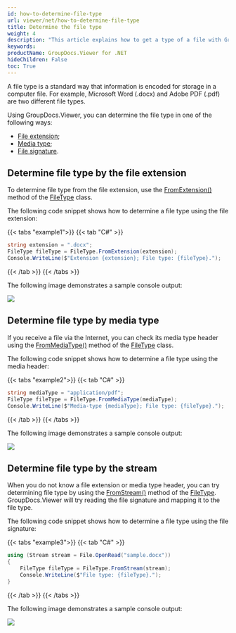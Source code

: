 ```yaml
---
id: how-to-determine-file-type
url: viewer/net/how-to-determine-file-type
title: Determine the file type
weight: 4
description: "This article explains how to get a type of a file with GroupDocs.Viewer for .NET using .NET / C#."
keywords: 
productName: GroupDocs.Viewer for .NET
hideChildren: False
toc: True
---
```

A file type is a standard way that information is encoded for storage in a computer file. For example, Microsoft Word (.docx) and Adobe PDF (.pdf) are two different file types.

Using GroupDocs.Viewer, you can determine the file type in one of the following ways:
* [File extension](#determine-file-type-by-the-file-extension);
* [Media type](#determine-file-type-by-media-type);
* [File signature](#determine-file-type-by-stream).

## Determine file type by the file extension

To determine file type from the file extension, use the [FromExtension()](https://reference.groupdocs.com/viewer/net/groupdocs.viewer/filetype/fromextension/#fromextension) method of the [FileType](https://reference.groupdocs.com/viewer/net/groupdocs.viewer/filetype/) class.

The following code snippet shows how to determine a file type using the file extension:

{{< tabs "example1">}}
{{< tab "C#" >}}
```cs
string extension = ".docx";
FileType fileType = FileType.FromExtension(extension);
Console.WriteLine($"Extension {extension}; File type: {fileType}.");
```
{{< /tab >}}
{{< /tabs >}}

The following image demonstrates a sample console output:

![](/viewer/net/images/how-to-determine-file-type.png)

## Determine file type by media type

If you receive a file via the Internet, you can check its media type header using the [FromMediaType()](https://reference.groupdocs.com/viewer/net/groupdocs.viewer/filetype/methods/frommediatype) method of the [FileType](https://reference.groupdocs.com/viewer/net/groupdocs.viewer/filetype) class.

The following code snippet shows how to determine a file type using the media header:

{{< tabs "example2">}}
{{< tab "C#" >}}
```cs
string mediaType = "application/pdf";
FileType fileType = FileType.FromMediaType(mediaType);
Console.WriteLine($"Media-type {mediaType}; File type: {fileType}.");
```
{{< /tab >}}
{{< /tabs >}}

The following image demonstrates a sample console output:

![](/viewer/net/images/how-to-determine-file-type_1.png)

## Determine file type by the stream

When you do not know a file extension or media type header, you can try determining file type by using the [FromStream()](https://reference.groupdocs.com/viewer/net/groupdocs.viewer/filetype/methods/fromstream) method of the [FileType](https://reference.groupdocs.com/viewer/net/groupdocs.viewer/filetype). GroupDocs.Viewer will try reading the file signature and mapping it to the file type.

The following code snippet shows how to determine a file type using the file signature:

{{< tabs "example3">}}
{{< tab "C#" >}}
```cs
using (Stream stream = File.OpenRead("sample.docx"))
{
    FileType fileType = FileType.FromStream(stream);
    Console.WriteLine($"File type: {fileType}.");
}
```
{{< /tab >}}
{{< /tabs >}}

The following image demonstrates a sample console output:

![](/viewer/net/images/how-to-determine-file-type_2.png)
